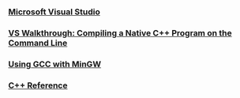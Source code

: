 ### [Microsoft Visual Studio](https://visualstudio.microsoft.com/)

### [VS Walkthrough: Compiling a Native C++ Program on the Command Line](https://learn.microsoft.com/en-us/cpp/build/walkthrough-compiling-a-native-cpp-program-on-the-command-line)

### [Using GCC with MinGW](https://code.visualstudio.com/docs/cpp/config-mingw)

### [C++ Reference](http://www.cplusplus.com/reference/)
